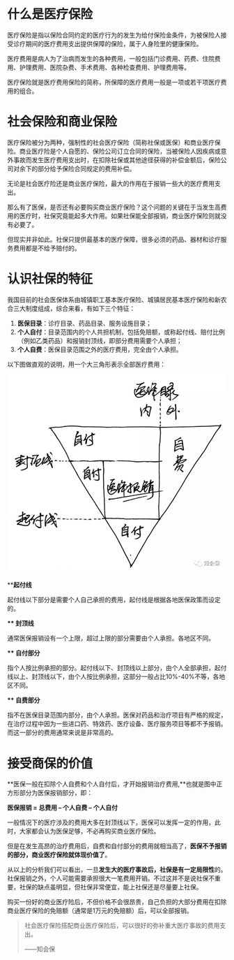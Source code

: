 # **什么是医疗保险**

医疗保险是指以保险合同约定的医疗行为的发生为给付保险金条件，为被保险人接受诊疗期间的医疗费用支出提供保障的保险，属于人身险里的健康保险。

医疗费用是病人为了治病而发生的各种费用，一般包括门诊费用、药费、住院费用、护理费用、医院杂费、手术费用、各种检查费用、护理费用等。

医疗保险就是医疗费用保险的简称，所保障的医疗费用一般是一项或若干项医疗费用的组合。

# **社会保险和商业保险**

医疗保险被分为两种，强制性的社会医疗保险（简称社保或医保）和商业医疗保险。商业医疗险是个人自愿的、保险公司订立合同的保险，当被保险人因疾病或意外事故而发生医疗费用支出时，在扣除社保或其他途径获得的补偿金额后，保险公司对余下的部分给予保险合同规定的费用补偿。

无论是社会医疗险还是商业医疗保险，最大的作用在于报销一些大的医疗费用支出。

那么有了医保，是否还有必要购买商业医疗保险？这个问题的关键在于当发生高费用的医疗时，社保究竟能起多大作用。如果社保能全部报销，商业医疗保险则就没有必要了。

但现实并非如此。社保只提供最基本的医疗保障，很多必须的药品、器材和诊疗服务费用都是不给予赔付的。

# **认识社保的特征**

我国目前的社会医保体系由城镇职工基本医疗保险、城镇居民基本医疗保险和新农合三大制度组成，综合来看，有如下三个特征：

1. **医保目录**：诊疗目录、药品目录、服务设施目录；
2. **个人自付**：目录范围内的个人共担机制，包括免赔额，或称起付线、赔付比例（例如乙类药品）和报销封顶线，即部分费用需要个人承担；
3. **个人自费**：医保目录范围之外的医疗费用，完全由个人承担。

以下图做直观的说明，用一个大三角形表示全部医疗费用：

![](/assets/社保报销比例示意图.png)

\*\***起付线**

起付线以下部分是需要个人自己承担的费用，起付线是根据各地医保政策而设定的。

**\*\* 封顶线**

通常医保报销设有一个上限，超过上限的部分需要由个人承担。各地区不同。

**\*\* 自付部分**

指个人按比例承担的部分。起付线以下、封顶线以上部分，由个人全部承担，起付线以上、封顶线以下，由个人按比例承担，这部分一般占比10%-40%不等，各地区不同。

**\*\* 自费部分**

指不在医保目录范围内部分，由个人承担。医保对药品和治疗项目有严格的规定，在治疗过程中因为一些进口药、特效药、医疗设备、医疗服务项目等都不予报销。而这一部分的费用通常来说是非常高的。

# **接受商保的价值**

**医保一般在扣除个人自费和个人自付后，才开始报销治疗费用,**也就是图中正方形部分为医保报销部分，即：

**医保报销 = 总费用 – 个人自费 – 个人自付**

一般情况下的医疗涉及的费用大多在封顶线以下，医保可以发挥一定的作用，此时，大家都会认为医保足够，不必再购买商业医疗保险。

但是在发生高昂的治疗费用后，自费和自付部分的费用就相当高了，**医保不予报销的部分，商业医疗保险就体现价值了**。

从以上的分析我们可以看出，一旦**发生大的医疗事故后，社保是有一定局限性**的。社保报销之外，个人可能需要承担很大一笔费用开销。不过这并不是说社保不重要，社保的缺点虽明显，但社保非常便宜，能上社保还是尽量要上社保。

购买一份好的商业医疗险后，不但价格不会很昂贵，自己负担的大部分费用在扣除商业医疗保险的免赔额（通常是1万元的免赔额）后，可以全部报销。



> 社会医疗保险搭配商业医疗保险后，可以很好的弥补重大医疗事故的费用支出。
>
> ——知会保



